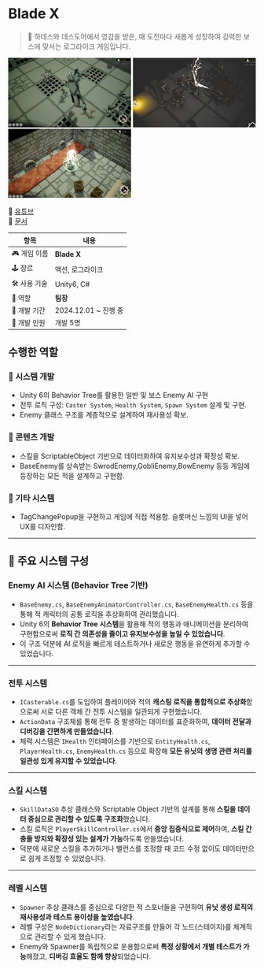 # Blade X

<aside>

> 📌 하데스와 데스도어에서 영감을 받은, 매 도전마다 새롭게 성장하여 강력한 보스에 맞서는 로그라이크 게임입니다.

</aside>
<p align="left">
  <img src="Image\bladex_1.png" alt="{스크린샷1 설명}" width="250"/>
  <img src="Image\bladex_2.png" alt="{스크린샷2 설명}" width="250"/>
    <img src="Image\bladex_3.png" alt="{스크린샷2 설명}" width="250"/>
</p>

🔗 [유튜브](https://www.youtube.com/watch?v=NYQJKlHX2So)  
🔗 [문서](https://abaft-yarn-52e.notion.site/blade-x-1d5c32f25528803b96c3fd71d4189735)  

| 항목 | 내용 |
| --- | --- |
| 🎮 게임 이름 | **Blade X** |
| 🕹 장르 | 액션, 로그라이크 |
| 🛠 사용 기술 | Unity6, C# |
| 👤 역할 | **팀장** |
| 📅 개발 기간 | 2024.12.01 ~ 진행 중  |
| 👥 개발 인원 | 개발 5명 |

## 수행한 역할

### 🔹 시스템 개발
- Unity 6의 Behavior Tree를 활용한 일반 및 보스 Enemy AI 구현
- 전투 로직 구성: `Caster System`, `Health System`, `Spawn System` 설계 및 구현.
- Enemy 클래스 구조를 계층적으로 설계하여 재사용성 확보.

### 🔹 콘텐츠 개발
- 스킬을 ScriptableObject 기반으로 데이터화하여 유지보수성과 확장성 확보.  
- BaseEnemy를 상속받는 SwrodEnemy,GobliEnemy,BowEnemy 등등 게임에 등장하는 모든 적을 설계하고 구현함.

### 🔹 기타 시스템
- TagChangePopup을 구현하고 게임에 직접 적용함. 슬롯머신 느낌의 UI을 넣어 UX를 디자인함.

---

## 🔹 주요 시스템 구성

### Enemy AI 시스템 (Behavior Tree 기반)

- `BaseEnemy.cs`, `BaseEnemyAnimatorController.cs`, `BaseEnemyHealth.cs` 등을 통해 적 캐릭터의 공통 로직을 추상화하여 관리했습니다.  
- Unity 6의 **Behavior Tree 시스템**을 활용해 적의 행동과 애니메이션을 분리하여 구현함으로써 **로직 간 의존성을 줄이고 유지보수성을 높일 수 있었습니다**.  
- 이 구조 덕분에 AI 로직을 빠르게 테스트하거나 새로운 행동을 유연하게 추가할 수 있었습니다.

---

### 전투 시스템

- `ICasterable.cs`를 도입하여 플레이어와 적의 **캐스팅 로직을 통합적으로 추상화**함으로써 서로 다른 객체 간 전투 시스템을 일관되게 구현했습니다.  
- `ActionData` 구조체를 통해 전투 중 발생하는 데이터를 표준화하여, **데이터 전달과 디버깅을 간편하게 만들었습니다**.  
- 체력 시스템은 `IHealth` 인터페이스를 기반으로 `EntityHealth.cs`, `PlayerHealth.cs`, `EnemyHealth.cs` 등으로 확장해 **모든 유닛의 생명 관련 처리를 일관성 있게 유지할 수 있었습니다**.

---

### 스킬 시스템

- `SkillDataSO` 추상 클래스와 Scriptable Object 기반의 설계를 통해 **스킬을 데이터 중심으로 관리할 수 있도록 구조화**했습니다.  
- 스킬 로직은 `PlayerSkillController.cs`에서 **중앙 집중식으로 제어**하여, **스킬 간 충돌 방지와 확장성 있는 설계가 가능**하도록 만들었습니다.  
- 덕분에 새로운 스킬을 추가하거나 밸런스를 조정할 때 코드 수정 없이도 데이터만으로 쉽게 조정할 수 있었습니다.

---

### 레벨 시스템

- `Spawner` 추상 클래스를 중심으로 다양한 적 스포너들을 구현하여 **유닛 생성 로직의 재사용성과 테스트 용이성을 높였습니다**.  
- 레벨 구성은 `NodeDictionary`라는 자료구조를 만들어 각 노드(스테이지)를 체계적으로 관리할 수 있게 했습니다.  
- Enemy와 Spawner를 독립적으로 운용함으로써 **특정 상황에서 개별 테스트가 가능**해졌고, **디버깅 효율도 함께 향상**되었습니다.


